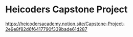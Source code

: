 # Heicoders Capstone Project

https://heicodersacademy.notion.site/Capstone-Project-2e9e8f82d6f6417790f339bade61d287